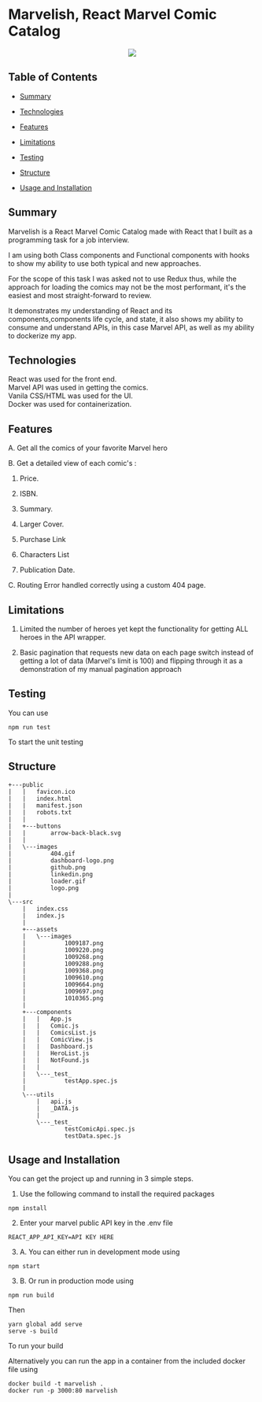 # Marvelish, React Marvel Comic Catalog

<p align="center">
  <img src="https://i.ibb.co/t4XMP8T/dashboard-logo.png">
</p>

## Table of Contents

* [Summary](#Summary)

* [Technologies](#Technologies)

* [Features](#Features)

* [Limitations](#Limitations)

* [Testing](#Testing)

* [Structure](#Structure)

* [Usage and Installation](#usage-and-installation)

## Summary

Marvelish is a React Marvel Comic Catalog made with React that I built as a programming task for a job interview.

I am using both Class components and Functional components with hooks to show my ability to use both typical and new approaches.

For the scope of this task I was asked not to use Redux thus, while the approach for loading the comics may not be the most performant, it's the easiest and most straight-forward to review.

It demonstrates my understanding of React and its components,components life cycle, and state, it also shows my ability to consume and understand APIs, in this case Marvel API, as well as my ability to dockerize my app.

## Technologies

React was used for the front end.  
Marvel API was used in getting the comics.  
Vanila CSS/HTML was used for the UI.  
Docker was used for containerization. 

## Features

A. Get all the comics of your favorite Marvel hero

B. Get a detailed view of each comic's :

1. Price.

2. ISBN.

3. Summary.

4. Larger Cover.

5. Purchase Link

6. Characters List

7. Publication Date.

C. Routing Error handled correctly using a custom 404 page.

## Limitations

1. Limited the number of heroes yet kept the functionality for getting ALL heroes in the API wrapper.

2. Basic pagination that requests new data on each page switch instead of getting a lot of data (Marvel's limit is 100) and flipping through it as a demonstration of my manual pagination approach

## Testing

You can use
```
npm run test
```
To start the unit testing

## Structure 
```
+---public
|   |   favicon.ico
|   |   index.html
|   |   manifest.json
|   |   robots.txt
|   |
|   +---buttons
|   |       arrow-back-black.svg
|   |
|   \---images
|           404.gif
|           dashboard-logo.png
|           github.png
|           linkedin.png
|           loader.gif
|           logo.png
|
\---src
    |   index.css
    |   index.js
    |
    +---assets
    |   \---images
    |           1009187.png
    |           1009220.png
    |           1009268.png
    |           1009288.png
    |           1009368.png
    |           1009610.png
    |           1009664.png
    |           1009697.png
    |           1010365.png
    |
    +---components
    |   |   App.js
    |   |   Comic.js
    |   |   ComicsList.js
    |   |   ComicView.js
    |   |   Dashboard.js
    |   |   HeroList.js
    |   |   NotFound.js
    |   |
    |   \---_test_
    |           testApp.spec.js
    |
    \---utils
        |   api.js
        |   _DATA.js
        |
        \---_test_
                testComicApi.spec.js
                testData.spec.js
```


## Usage and Installation

You can get the project up and running in 3 simple steps.

1. Use the following command to install the required packages
```
npm install
```
2. Enter your marvel public API key in the .env file
```
REACT_APP_API_KEY=API KEY HERE
```
3. A. You can either run in development mode using
```
npm start
```
3. B. Or run in production mode using
```
npm run build
```
Then 
```
yarn global add serve
serve -s build
```
To run your build

Alternatively you can run the app in a container from the included docker file using
```
docker build -t marvelish .
docker run -p 3000:80 marvelish
```
